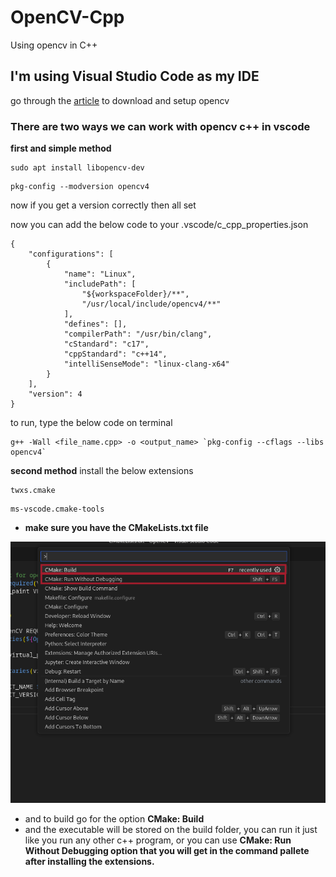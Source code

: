 # OpenCV-Cpp
Using opencv in C++

## I'm using Visual Studio Code as my IDE
go through the [article](https://www.geeksforgeeks.org/how-to-install-opencv-in-c-on-linux/) to download and setup opencv

### There are two ways we can work with opencv c++ in vscode
__first and simple method__

```
sudo apt install libopencv-dev
```

```
pkg-config --modversion opencv4
```
now if you get a version correctly then all set

now you can add the below code to your .vscode/c_cpp_properties.json
```
{
    "configurations": [
        {
            "name": "Linux",
            "includePath": [
                "${workspaceFolder}/**",
                "/usr/local/include/opencv4/**"
            ],
            "defines": [],
            "compilerPath": "/usr/bin/clang",
            "cStandard": "c17",
            "cppStandard": "c++14",
            "intelliSenseMode": "linux-clang-x64"
        }
    ],
    "version": 4
}
```
to run, type the below code on terminal
```
g++ -Wall <file_name.cpp> -o <output_name> `pkg-config --cflags --libs opencv4`
```
__second method__
install the below extensions
```
twxs.cmake
```
```
ms-vscode.cmake-tools
```
* **make sure you have the CMakeLists.txt file**

<img src="https://raw.githubusercontent.com/rohit-krish/OpenCV-Cpp/main/command%20palette%20screen%20shot.png" alt="screenshot of my vscode command pallette">

* and to build go for the option <b>CMake: Build</b><br>
* and the executable will be stored on the build folder, you can run it just like you run any other c++ program, or you can use <b>CMake: Run Without Debugging<b> option that you will get in the command pallete after installing the extensions.
